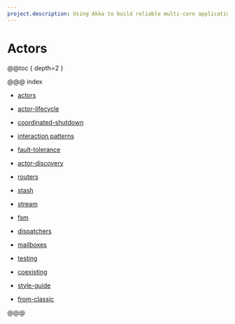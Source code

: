 ```yaml
---
project.description: Using Akka to build reliable multi-core applications distributed across a network that scale up and scale out.
---
```

# Actors

@@toc { depth=2 }

@@@ index

* [actors](actors.md)

* [actor-lifecycle](actor-lifecycle.md)
* [coordinated-shutdown](../coordinated-shutdown.md)
* [interaction patterns](interaction-patterns.md)
* [fault-tolerance](fault-tolerance.md)
* [actor-discovery](actor-discovery.md)
* [routers](routers.md)
* [stash](stash.md)
* [stream](stream.md)
* [fsm](fsm.md)
* [dispatchers](dispatchers.md)
* [mailboxes](mailboxes.md)
* [testing](testing.md)
* [coexisting](coexisting.md)
* [style-guide](style-guide.md)
* [from-classic](from-classic.md)

@@@
